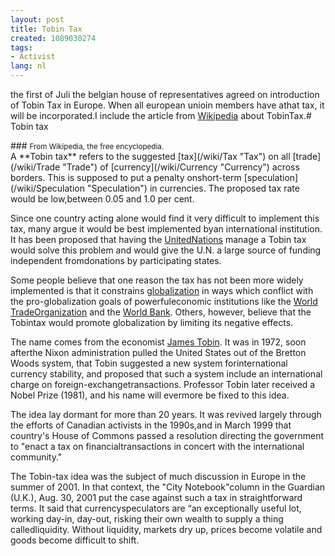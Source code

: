 ```yaml
---
layout: post
title: Tobin Tax
created: 1089030274
tags:
- Activist
lang: nl
---
```

the first of Juli the belgian house of representatives agreed on introduction of Tobin Tax in Europe. When all european unioin members have athat tax, it will be incorporated.I include the article from [Wikipedia](http://en.wikipedia.org/wiki/Tobin_tax) about TobinTax.# Tobin tax
  <div id="bodyContent">    ### <small>From Wikipedia, the free encyclopedia.</small>
    <div id="contentSub"></div>                <!-- start content -->    
A **Tobin tax** refers to the suggested [tax](/wiki/Tax "Tax") on all [trade](/wiki/Trade "Trade") of [currency](/wiki/Currency "Currency") across borders. This is supposed to put a penalty onshort-term [speculation](/wiki/Speculation "Speculation") in currencies. The proposed tax rate would be low,between 0.05 and 1.0 per cent.

Since one country acting alone would find it very difficult to implement this tax, many argue it would be best implemented byan international institution. It has been proposed that having the [UnitedNations](/wiki/United_Nations "United Nations") manage a Tobin tax would solve this problem and would give the U.N. a large source of funding independent fromdonations by participating states.

Some people believe that one reason the tax has not been more widely implemented is that it constrains [globalization](/wiki/Globalization "Globalization") in ways which conflict with the pro-globalization goals of powerfuleconomic institutions like the [World TradeOrganization](/wiki/World_Trade_Organization "World Trade Organization") and the [World Bank](/wiki/World_Bank "World Bank"). Others, however, believe that the Tobintax would promote globalization by limiting its negative effects.

The name comes from the economist [James Tobin](/wiki/James_Tobin "James Tobin"). It was in 1972, soon afterthe Nixon administration pulled the United States out of the Bretton Woods system, that Tobin suggested a new system forinternational currency stability, and proposed that such a system include an international charge on foreign-exchangetransactions. Professor Tobin later received a Nobel Prize (1981), and his name will evermore be fixed to this idea.

The idea lay dormant for more than 20 years. It was revived largely through the efforts of Canadian activists in the 1990s,and in March 1999 that country's House of Commons passed a resolution directing the government to "enact a tax on financialtransactions in concert with the international community."

The Tobin-tax idea was the subject of much discussion in Europe in the summer of 2001. In that context, the "City Notebook"column in the Guardian (U.K.), Aug. 30, 2001 put the case against such a tax in straightforward terms. It said that currencyspeculators are “an exceptionally useful lot, working day-in, day-out, risking their own wealth to supply a thing calledliquidity. Without liquidity, markets dry up, prices become volatile and goods become difficult to shift.
</div>
